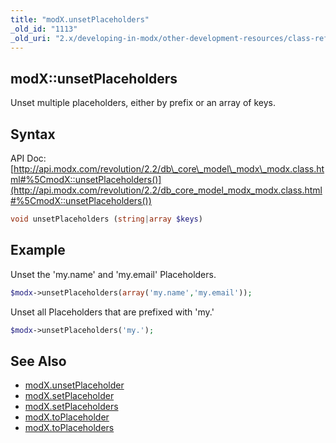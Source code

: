 ```yaml
---
title: "modX.unsetPlaceholders"
_old_id: "1113"
_old_uri: "2.x/developing-in-modx/other-development-resources/class-reference/modx/modx.unsetplaceholders"
---
```


## modX::unsetPlaceholders

Unset multiple placeholders, either by prefix or an array of keys.

## Syntax

API Doc: [http://api.modx.com/revolution/2.2/db\_core\_model\_modx\_modx.class.html#%5CmodX::unsetPlaceholders()](http://api.modx.com/revolution/2.2/db_core_model_modx_modx.class.html#%5CmodX::unsetPlaceholders())

``` php
void unsetPlaceholders (string|array $keys)
```

## Example

Unset the 'my.name' and 'my.email' Placeholders.

``` php
$modx->unsetPlaceholders(array('my.name','my.email'));
```

Unset all Placeholders that are prefixed with 'my.'

``` php
$modx->unsetPlaceholders('my.');
```

## See Also

- [modX.unsetPlaceholder](extending-modx/modx-class/reference/modx.unsetplaceholder "modX.unsetPlaceholder")
- [modX.setPlaceholder](extending-modx/modx-class/reference/modx.setplaceholder "modX.setPlaceholder")
- [modX.setPlaceholders](extending-modx/modx-class/reference/modx.setplaceholders "modX.setPlaceholders")
- [modX.toPlaceholder](extending-modx/modx-class/reference/modx.toplaceholder "modX.toPlaceholder")
- [modX.toPlaceholders](extending-modx/modx-class/reference/modx.toplaceholders "modX.toPlaceholders")
